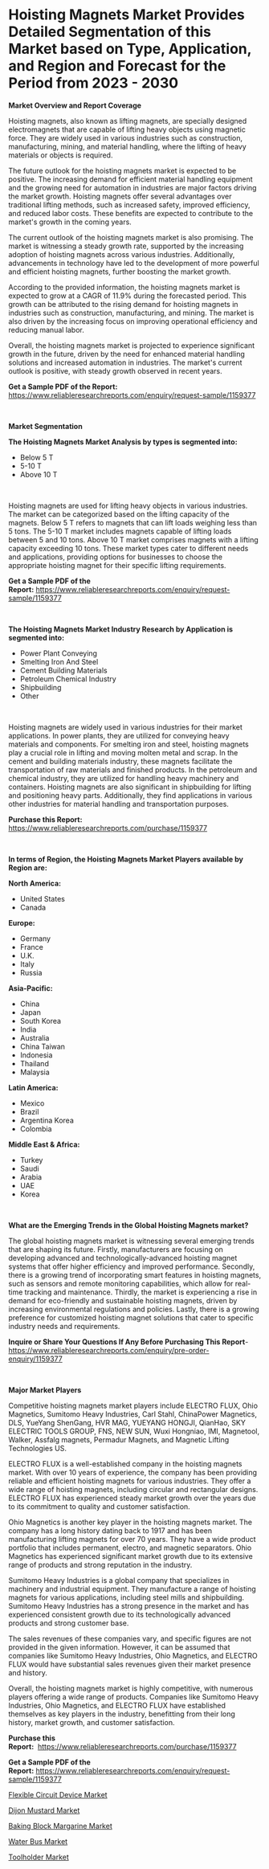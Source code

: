 <p><h1>Hoisting Magnets Market Provides Detailed Segmentation of this Market based on Type, Application, and Region and Forecast for the Period from 2023 - 2030</h1></p><p><strong>Market Overview and Report Coverage</strong></p>
<p><p>Hoisting magnets, also known as lifting magnets, are specially designed electromagnets that are capable of lifting heavy objects using magnetic force. They are widely used in various industries such as construction, manufacturing, mining, and material handling, where the lifting of heavy materials or objects is required.</p><p>The future outlook for the hoisting magnets market is expected to be positive. The increasing demand for efficient material handling equipment and the growing need for automation in industries are major factors driving the market growth. Hoisting magnets offer several advantages over traditional lifting methods, such as increased safety, improved efficiency, and reduced labor costs. These benefits are expected to contribute to the market's growth in the coming years.</p><p>The current outlook of the hoisting magnets market is also promising. The market is witnessing a steady growth rate, supported by the increasing adoption of hoisting magnets across various industries. Additionally, advancements in technology have led to the development of more powerful and efficient hoisting magnets, further boosting the market growth.</p><p>According to the provided information, the hoisting magnets market is expected to grow at a CAGR of 11.9% during the forecasted period. This growth can be attributed to the rising demand for hoisting magnets in industries such as construction, manufacturing, and mining. The market is also driven by the increasing focus on improving operational efficiency and reducing manual labor.</p><p>Overall, the hoisting magnets market is projected to experience significant growth in the future, driven by the need for enhanced material handling solutions and increased automation in industries. The market's current outlook is positive, with steady growth observed in recent years.</p></p>
<p><strong>Get a Sample PDF of the Report:</strong> <a href="https://www.reliableresearchreports.com/enquiry/request-sample/1159377">https://www.reliableresearchreports.com/enquiry/request-sample/1159377</a></p>
<p>&nbsp;</p>
<p><strong>Market Segmentation</strong></p>
<p><strong>The Hoisting Magnets Market Analysis by types is segmented into:</strong></p>
<p><ul><li>Below 5 T</li><li>5-10 T</li><li>Above 10 T</li></ul></p>
<p>&nbsp;</p>
<p><p>Hoisting magnets are used for lifting heavy objects in various industries. The market can be categorized based on the lifting capacity of the magnets. Below 5 T refers to magnets that can lift loads weighing less than 5 tons. The 5-10 T market includes magnets capable of lifting loads between 5 and 10 tons. Above 10 T market comprises magnets with a lifting capacity exceeding 10 tons. These market types cater to different needs and applications, providing options for businesses to choose the appropriate hoisting magnet for their specific lifting requirements.</p></p>
<p><strong>Get a Sample PDF of the Report:</strong>&nbsp;<a href="https://www.reliableresearchreports.com/enquiry/request-sample/1159377">https://www.reliableresearchreports.com/enquiry/request-sample/1159377</a></p>
<p>&nbsp;</p>
<p><strong>The Hoisting Magnets Market Industry Research by Application is segmented into:</strong></p>
<p><ul><li>Power Plant Conveying</li><li>Smelting Iron And Steel</li><li>Cement Building Materials</li><li>Petroleum Chemical Industry</li><li>Shipbuilding</li><li>Other</li></ul></p>
<p>&nbsp;</p>
<p><p>Hoisting magnets are widely used in various industries for their market applications. In power plants, they are utilized for conveying heavy materials and components. For smelting iron and steel, hoisting magnets play a crucial role in lifting and moving molten metal and scrap. In the cement and building materials industry, these magnets facilitate the transportation of raw materials and finished products. In the petroleum and chemical industry, they are utilized for handling heavy machinery and containers. Hoisting magnets are also significant in shipbuilding for lifting and positioning heavy parts. Additionally, they find applications in various other industries for material handling and transportation purposes.</p></p>
<p><strong>Purchase this Report:</strong>&nbsp; <a href="https://www.reliableresearchreports.com/purchase/1159377">https://www.reliableresearchreports.com/purchase/1159377</a></p>
<p>&nbsp;</p>
<p><strong>In terms of Region, the Hoisting Magnets Market Players available by Region are:</strong></p>
<p>
    <p> <strong> North America: </strong>
        <ul>
            <li>United States</li>
            <li>Canada</li>
        </ul>
        </p> 
    <p> <strong> Europe: </strong>
        <ul>
            <li>Germany</li>
            <li>France</li>
            <li>U.K.</li>
            <li>Italy</li>
            <li>Russia</li>
        </ul>
        </p> 
    <p> <strong> Asia-Pacific: </strong>
        <ul>
            <li>China</li>
            <li>Japan</li>
            <li>South Korea</li>
            <li>India</li>
            <li>Australia</li>
            <li>China Taiwan</li>
            <li>Indonesia</li>
            <li>Thailand</li>
            <li>Malaysia</li>
        </ul>
        </p> 
    <p> <strong> Latin America: </strong>
        <ul>
            <li>Mexico</li>
            <li>Brazil</li>
            <li>Argentina Korea</li>
            <li>Colombia</li>
        </ul>
        </p> 
    <p> <strong> Middle East & Africa: </strong>
        <ul>
            <li>Turkey</li>
            <li>Saudi</li>
            <li>Arabia</li>
            <li>UAE</li>
            <li>Korea</li>
        </ul>
    </p>
    </p>
<p>&nbsp;</p>
<p><strong>What are the Emerging Trends in the Global Hoisting Magnets market?</strong></p>
<p><p>The global hoisting magnets market is witnessing several emerging trends that are shaping its future. Firstly, manufacturers are focusing on developing advanced and technologically-advanced hoisting magnet systems that offer higher efficiency and improved performance. Secondly, there is a growing trend of incorporating smart features in hoisting magnets, such as sensors and remote monitoring capabilities, which allow for real-time tracking and maintenance. Thirdly, the market is experiencing a rise in demand for eco-friendly and sustainable hoisting magnets, driven by increasing environmental regulations and policies. Lastly, there is a growing preference for customized hoisting magnet solutions that cater to specific industry needs and requirements.</p></p>
<p><strong>Inquire or Share Your Questions If Any Before Purchasing This Report</strong>- <a href="https://www.reliableresearchreports.com/enquiry/pre-order-enquiry/1159377">https://www.reliableresearchreports.com/enquiry/pre-order-enquiry/1159377</a></p>
<p>&nbsp;</p>
<p><strong>Major Market Players</strong></p>
<p><p>Competitive hoisting magnets market players include ELECTRO FLUX, Ohio Magnetics, Sumitomo Heavy Industries, Carl Stahl, ChinaPower Magnetics, DLS, YueYang ShenGang, HVR MAG, YUEYANG HONGJI, QianHao, SKY ELECTRIC TOOLS GROUP, FNS, NEW SUN, Wuxi Hongniao, IMI, Magnetool, Walker, Assfalg magnets, Permadur Magnets, and Magnetic Lifting Technologies US.</p><p>ELECTRO FLUX is a well-established company in the hoisting magnets market. With over 10 years of experience, the company has been providing reliable and efficient hoisting magnets for various industries. They offer a wide range of hoisting magnets, including circular and rectangular designs. ELECTRO FLUX has experienced steady market growth over the years due to its commitment to quality and customer satisfaction.</p><p>Ohio Magnetics is another key player in the hoisting magnets market. The company has a long history dating back to 1917 and has been manufacturing lifting magnets for over 70 years. They have a wide product portfolio that includes permanent, electro, and magnetic separators. Ohio Magnetics has experienced significant market growth due to its extensive range of products and strong reputation in the industry.</p><p>Sumitomo Heavy Industries is a global company that specializes in machinery and industrial equipment. They manufacture a range of hoisting magnets for various applications, including steel mills and shipbuilding. Sumitomo Heavy Industries has a strong presence in the market and has experienced consistent growth due to its technologically advanced products and strong customer base.</p><p>The sales revenues of these companies vary, and specific figures are not provided in the given information. However, it can be assumed that companies like Sumitomo Heavy Industries, Ohio Magnetics, and ELECTRO FLUX would have substantial sales revenues given their market presence and history.</p><p>Overall, the hoisting magnets market is highly competitive, with numerous players offering a wide range of products. Companies like Sumitomo Heavy Industries, Ohio Magnetics, and ELECTRO FLUX have established themselves as key players in the industry, benefitting from their long history, market growth, and customer satisfaction.</p></p>
<p><strong>Purchase this Report:</strong>&nbsp;&nbsp;<a href="https://www.reliableresearchreports.com/purchase/1159377">https://www.reliableresearchreports.com/purchase/1159377</a></p>
<p></p>
<p><strong>Get a Sample PDF of the Report:</strong>&nbsp;<a href="https://www.reliableresearchreports.com/enquiry/request-sample/1159377">https://www.reliableresearchreports.com/enquiry/request-sample/1159377</a></p>
<p><p><a href="https://github.com/ashepherd82/Market-Research-Report-List-1/blob/main/flexible-circuit-device-market.md">Flexible Circuit Device Market</a></p><p><a href="https://www.linkedin.com/pulse/dijon-mustard-market-size-2023-2030-global-industrial-jctwe/">Dijon Mustard Market</a></p><p><a href="https://www.linkedin.com/pulse/baking-block-margarine-market-size-share-global-analysis-why8e/">Baking Block Margarine Market</a></p><p><a href="https://medium.com/@kevinbarnes75/water-bus-market-size-growth-forecast-2023-2030-fe19118bd7a5">Water Bus Market</a></p><p><a href="https://medium.com/@olenwuckert56/toolholder-market-size-growth-forecast-2023-2030-09f2ab1d451f">Toolholder Market</a></p></p>